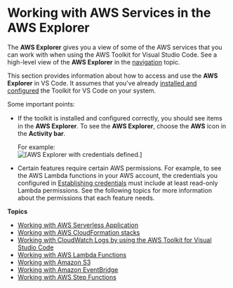 # Working with AWS Services in the AWS Explorer<a name="aws-explorer"></a>

The **AWS Explorer** gives you a view of some of the AWS services that you can work with when using the AWS Toolkit for Visual Studio Code\. See a high\-level view of the **AWS Explorer** in the [navigation](toolkit-navigation.md#aws-explorer-basic-ui) topic\.

 This section provides information about how to access and use the **AWS Explorer** in VS Code\. It assumes that you've already [installed and configured](setting-up.md) the Toolkit for VS Code on your system\.

Some important points:
+ If the toolkit is installed and conﬁgured correctly, you should see items in the **AWS Explorer**\. To see the **AWS Explorer**, choose the **AWS** icon in the **Activity bar**\.

  For example:  
![\[AWS Explorer with credentials defined.\]](http://docs.aws.amazon.com/toolkit-for-vscode/latest/userguide/images/aws-explorer-with-cred.png)
+ Certain features require certain AWS permissions\. For example, to see the AWS Lambda functions in your AWS account, the credentials you configured in [Establishing credentials](establish-credentials.md) must include at least read\-only Lambda permissions\. See the following topics for more information about the permissions that each feature needs\.

**Topics**
+ [Working with AWS Serverless Application](serverless-apps.md)
+ [Working with AWS CloudFormation stacks](cloudformation.md)
+ [Working with CloudWatch Logs by using the AWS Toolkit for Visual Studio Code](cloudwatchlogs.md)
+ [Working with AWS Lambda Functions](building-lambda.md)
+ [Working with Amazon S3](s3.md)
+ [Working with Amazon EventBridge](eventbridge.md)
+ [Working with AWS Step Functions](stepfunctions.md)